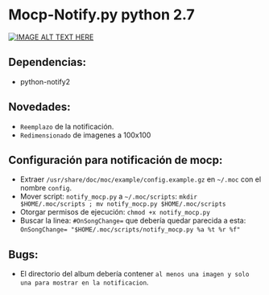 # Mocp-Notify.py python 2.7


[![IMAGE ALT TEXT HERE](https://img.youtube.com/vi/x6CiPKTay8o/0.jpg)](https://www.youtube.com/watch?v=x6CiPKTay8o)


## Dependencias:
- python-notify2


## Novedades:
- `Reemplazo` de la notificación.
- `Redimensionado` de imagenes a 100x100

## Configuración para notificación de mocp:
- Extraer `/usr/share/doc/moc/example/config.example.gz` en `~/.moc` con el nombre `config`.
- Mover script: `notify_mocp.py` a `~/.moc/scripts`:
`mkdir $HOME/.moc/scripts ; mv notify_mocp.py $HOME/.moc/scripts`
- Otorgar permisos de ejecución:  `chmod +x notify_mocp.py`
- Buscar la linea: `#OnSongChange=` que debería quedar parecida a esta: `OnSongChange= "$HOME/.moc/scripts/notify_mocp.py %a %t %r %f"` 

## Bugs:
- El directorio del album debería contener `al menos una imagen y solo una para mostrar en la notificacion`. 
